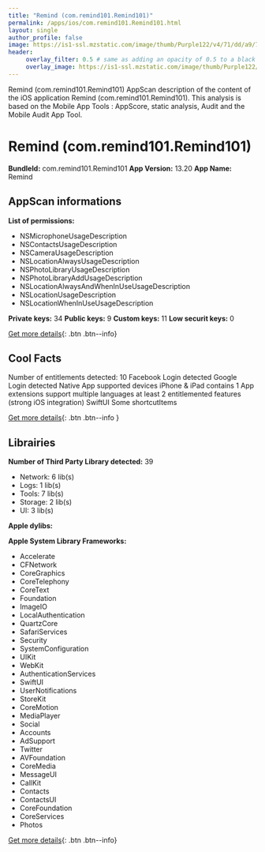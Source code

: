```yaml
---
title: "Remind (com.remind101.Remind101)"
permalink: /apps/ios/com.remind101.Remind101.html
layout: single
author_profile: false
image: https://is1-ssl.mzstatic.com/image/thumb/Purple122/v4/71/dd/a9/71dda9cc-7a45-21d0-21bd-68d161ac29c3/AppIcon-1x_U007emarketing-0-10-0-85-220.png/512x512bb.jpg
header: 
     overlay_filter: 0.5 # same as adding an opacity of 0.5 to a black background
     overlay_image: https://is1-ssl.mzstatic.com/image/thumb/Purple122/v4/71/dd/a9/71dda9cc-7a45-21d0-21bd-68d161ac29c3/AppIcon-1x_U007emarketing-0-10-0-85-220.png/512x512bb.jpg
---
```

Remind (com.remind101.Remind101) AppScan description of the content of the iOS application Remind (com.remind101.Remind101). This analysis is based on the Mobile App Tools : AppScore, static analysis, Audit and the Mobile Audit App Tool.

# Remind (com.remind101.Remind101)

**BundleId:** com.remind101.Remind101
**App Version:** 13.20
**App Name:** Remind


## AppScan informations 

**List of permissions:** 
- NSMicrophoneUsageDescription
- NSContactsUsageDescription
- NSCameraUsageDescription
- NSLocationAlwaysUsageDescription
- NSPhotoLibraryUsageDescription
- NSPhotoLibraryAddUsageDescription
- NSLocationAlwaysAndWhenInUseUsageDescription
- NSLocationUsageDescription
- NSLocationWhenInUseUsageDescription
  
  
**Private keys:** 34
**Public keys:** 9
**Custom keys:** 11
**Low securit keys:** 0
  
[Get more details](/pricing.html){: .btn .btn--info}

## Cool Facts

Number of entitlements detected: 10
Facebook Login detected
Google Login detected
Native App
supported devices iPhone & iPad
contains 1 App extensions
support multiple languages
at least 2 entitlemented features (strong iOS integration)
SwiftUI
Some shortcutItems 
  
[Get more details](/pricing.html){: .btn .btn--info }

## Librairies 
**Number of Third Party Library detected:** 39
- Network: 6 lib(s)
- Logs: 1 lib(s)
- Tools: 7 lib(s)
- Storage: 2 lib(s)
- UI: 3 lib(s)


**Apple dylibs:**


**Apple System Library Frameworks:**
- Accelerate
- CFNetwork
- CoreGraphics
- CoreTelephony
- CoreText
- Foundation
- ImageIO
- LocalAuthentication
- QuartzCore
- SafariServices
- Security
- SystemConfiguration
- UIKit
- WebKit
- AuthenticationServices
- SwiftUI
- UserNotifications
- StoreKit
- CoreMotion
- MediaPlayer
- Social
- Accounts
- AdSupport
- Twitter
- AVFoundation
- CoreMedia
- MessageUI
- CallKit
- Contacts
- ContactsUI
- CoreFoundation
- CoreServices
- Photos


  
[Get more details](/pricing.html){: .btn .btn--info}

